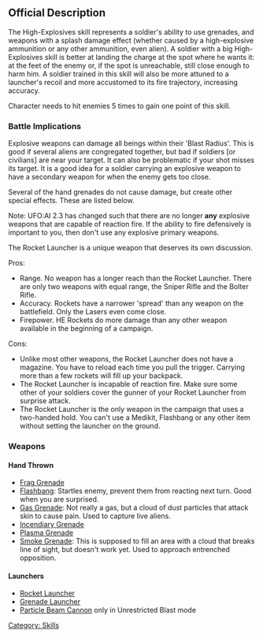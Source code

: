 ## Official Description

The High-Explosives skill represents a soldier's ability to use
grenades, and weapons with a splash damage effect (whether caused by a
high-explosive ammunition or any other ammunition, even alien). A
soldier with a big High-Explosives skill is better at landing the charge
at the spot where he wants it: at the feet of the enemy or, if the spot
is unreachable, still close enough to harm him. A soldier trained in
this skill will also be more attuned to a launcher's recoil and more
accustomed to its fire trajectory, increasing accuracy.

Character needs to hit enemies 5 times to gain one point of this skill.

### Battle Implications

Explosive weapons can damage all beings within their 'Blast Radius'.
This is good if several aliens are congregated together, but bad if
soldiers \[or civilians\] are near your target. It can also be
problematic if your shot misses its target. It is a good idea for a
soldier carrying an explosive weapon to have a secondary weapon for when
the enemy gets too close.

Several of the hand grenades do not cause damage, but create other
special effects. These are listed below.

Note: UFO:AI 2.3 has changed such that there are no longer **any**
explosive weapons that are capable of reaction fire. If the ability to
fire defensively is important to you, then don't use any explosive
primary weapons.

The Rocket Launcher is a unique weapon that deserves its own discussion.

Pros:

- Range. No weapon has a longer reach than the Rocket Launcher. There
  are only two weapons with equal range, the Sniper Rifle and the Bolter
  Rifle.
- Accuracy. Rockets have a narrower 'spread' than any weapon on the
  battlefield. Only the Lasers even come close.
- Firepower. HE Rockets do more damage than any other weapon available
  in the beginning of a campaign.

Cons:

- Unlike most other weapons, the Rocket Launcher does not have a
  magazine. You have to reload each time you pull the trigger. Carrying
  more than a few rockets will fill up your backpack.
- The Rocket Launcher is incapable of reaction fire. Make sure some
  other of your soldiers cover the gunner of your Rocket Launcher from
  surprise attack.
- The Rocket Launcher is the only weapon in the campaign that uses a
  two-handed hold. You can't use a Medikit, Flashbang or any other item
  without setting the launcher on the ground.

### Weapons

#### Hand Thrown

- [Frag Grenade](Equipment/Misc/Frag_Grenade "wikilink")
- [Flashbang](Equipment/Misc/Flashbang "wikilink"): Startles enemy,
  prevent them from reacting next turn. Good when you are surprised.
- [Gas Grenade](Equipment/Misc/Gas_Grenade "wikilink"): Not really a
  gas, but a cloud of dust particles that attack skin to cause pain.
  Used to capture live aliens.
- [Incendiary Grenade](Equipment/Misc/Incendiary_Grenade "wikilink")
- [Plasma Grenade](Equipment/Misc/Plasma_Grenade "wikilink")
- [Smoke Grenade](Equipment/Misc/Smoke_Grenade "wikilink"): This is
  supposed to fill an area with a cloud that breaks line of sight, but
  doesn't work yet. Used to approach entrenched opposition.

#### Launchers

- [Rocket
  Launcher](Equipment/Primary_Weapons/Rocket_Launcher "wikilink")
- [Grenade
  Launcher](Equipment/Primary_Weapons/Grenade_Launcher "wikilink")
- [Particle Beam
  Cannon](Equipment/Primary_Weapons/Particle_Beam_Cannon "wikilink")
  only in Unrestricted Blast mode

[Category: Skills](Skills "wikilink")